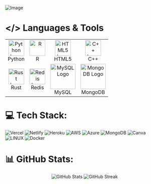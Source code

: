 <!-- Image -->
![Image](https://telegra.ph/file/40a5a4a0cf98d2731437e.jpg)
<!-- Logos in a table -->
# </> Languages & Tools
<table>
  <tr>
    <td align="center">
      <img src="https://upload.wikimedia.org/wikipedia/commons/c/c3/Python-logo-notext.svg" alt="Python Logo" height="50">
      <br>Python
    </td>
    <td align="center">
      <img src="https://www.r-project.org/logo/Rlogo.svg" alt="R" height="50">
      <br>R
    </td>
    <td align="center">
      <img src="https://upload.wikimedia.org/wikipedia/commons/6/61/HTML5_logo_and_wordmark.svg" alt="HTML5 Logo" height="50">
      <br>HTML5
    </td>
    <td align="center">
      <img src="https://upload.wikimedia.org/wikipedia/commons/1/18/ISO_C%2B%2B_Logo.svg" alt="C++ Logo" height="50">
      <br>C++
    </td>
  </tr>
  <tr>
    <td align="center">
      <img src="https://upload.wikimedia.org/wikipedia/commons/d/d5/Rust_programming_language_black_logo.svg" alt="Rust Logo" height="50">
      <br>Rust
    </td>
    <td align="center">
      <img src="https://graph.org/file/b4d72fea49f2847b6f09d.png" alt="Redis Logo" height="50">
      <br>Redis
    </td>
    <td align="center">
      <img src="https://cdn.iconscout.com/icon/free/png-512/mysql-19-1174939.png" alt="MySQL Logo" height="80">
      <br>MySQL
    </td>
    <td align="center">
      <img src="https://cdn.iconscout.com/icon/free/png-512/mongodb-226029.png" alt="MongoDB Logo" height="80">
      <br>MongoDB
    </td>
  </tr>
</table>

# 💻 Tech Stack:
![Vercel](https://img.shields.io/badge/vercel-%23000000.svg?style=plastic&logo=vercel&logoColor=white) ![Netlify](https://img.shields.io/badge/netlify-%23000000.svg?style=plastic&logo=netlify&logoColor=#00C7B7) ![Heroku](https://img.shields.io/badge/heroku-%23430098.svg?style=plastic&logo=heroku&logoColor=white) ![AWS](https://img.shields.io/badge/AWS-%23FF9900.svg?style=plastic&logo=amazon-aws&logoColor=white) ![Azure](https://img.shields.io/badge/azure-%230072C6.svg?style=plastic&logo=azure-devops&logoColor=white) ![MongoDB](https://img.shields.io/badge/MongoDB-%234ea94b.svg?style=plastic&logo=mongodb&logoColor=white) ![Canva](https://img.shields.io/badge/Canva-%2300C4CC.svg?style=plastic&logo=Canva&logoColor=white) ![LINUX](https://img.shields.io/badge/Linux-FCC624?style=plastic&logo=linux&logoColor=black) ![Docker](https://img.shields.io/badge/docker-%230db7ed.svg?style=plastic&logo=docker&logoColor=white)
# 📊 GitHub Stats: 
<p align="center">
  <img src="https://github-readme-stats.vercel.app/api?username=Ishu-Hinata&theme=blue-green&hide_border=false&include_all_commits=true&count_private=true" alt="GitHub Stats" />
  <img src="https://github-readme-streak-stats.herokuapp.com/?user=Ishu-Hinata&theme=blue-green&hide_border=false" alt="GitHub Streak" />
</p>




